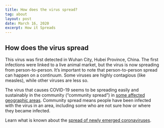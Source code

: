 ```yaml
---
title: How does the virus spread?
tag: about
layout: post
date: March 16, 2020
excerpt: How it Spreads
---
```


<h2> How does the virus spread</h2>
This virus was first detected in Wuhan City, Hubei Province, China. The first infections were linked to a live animal market, 
but the virus is now spreading from person-to-person. It’s important to note that person-to-person spread can happen on a 
continuum. Some viruses are highly contagious (like measles), while other viruses are less so.

The virus that causes COVID-19 seems to be spreading easily and sustainably in the community (“community spread”) 
in <a href="https://www.cdc.gov/coronavirus/2019-ncov/prepare/transmission.html?CDC_AA_refVal=https%3A%2F%2Fwww.cdc.gov%2Fcoronavirus%2F2019-ncov%2Fabout%2Ftransmission.html"> some affected geographic areas</a>. 
Community spread means people have been infected with the virus in an area, including some who are not sure how or where they 
became infected.

Learn what is known about the <a href="https://www.cdc.gov/coronavirus/2019-ncov/prepare/transmission.html?CDC_AA_refVal=https%3A%2F%2Fwww.cdc.gov%2Fcoronavirus%2F2019-ncov%2Fabout%2Ftransmission.html"> spread of newly emerged coronaviruses</a>.

